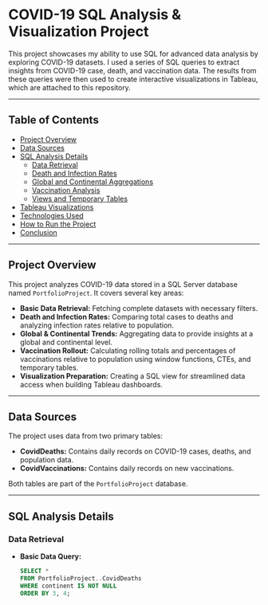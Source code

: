 # COVID-19 SQL Analysis & Visualization Project

This project showcases my ability to use SQL for advanced data analysis by exploring COVID-19 datasets. I used a series of SQL queries to extract insights from COVID-19 case, death, and vaccination data. The results from these queries were then used to create interactive visualizations in Tableau, which are attached to this repository.

---

## Table of Contents

- [Project Overview](#project-overview)
- [Data Sources](#data-sources)
- [SQL Analysis Details](#sql-analysis-details)
  - [Data Retrieval](#data-retrieval)
  - [Death and Infection Rates](#death-and-infection-rates)
  - [Global and Continental Aggregations](#global-and-continental-aggregations)
  - [Vaccination Analysis](#vaccination-analysis)
  - [Views and Temporary Tables](#views-and-temporary-tables)
- [Tableau Visualizations](#tableau-visualizations)
- [Technologies Used](#technologies-used)
- [How to Run the Project](#how-to-run-the-project)
- [Conclusion](#conclusion)

---

## Project Overview

This project analyzes COVID-19 data stored in a SQL Server database named `PortfolioProject`. It covers several key areas:

- **Basic Data Retrieval:** Fetching complete datasets with necessary filters.
- **Death and Infection Rates:** Comparing total cases to deaths and analyzing infection rates relative to population.
- **Global & Continental Trends:** Aggregating data to provide insights at a global and continental level.
- **Vaccination Rollout:** Calculating rolling totals and percentages of vaccinations relative to population using window functions, CTEs, and temporary tables.
- **Visualization Preparation:** Creating a SQL view for streamlined data access when building Tableau dashboards.

---

## Data Sources

The project uses data from two primary tables:

- **CovidDeaths:** Contains daily records on COVID-19 cases, deaths, and population data.
- **CovidVaccinations:** Contains daily records on new vaccinations.

Both tables are part of the `PortfolioProject` database.

---

## SQL Analysis Details

### Data Retrieval

- **Basic Data Query:**  
  ```sql
  SELECT * 
  FROM PortfolioProject..CovidDeaths
  WHERE continent IS NOT NULL
  ORDER BY 3, 4;
